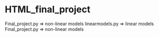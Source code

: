 # HTML_final_project
Final_project.py => non-linear models
linearmodels.py => linear models
Final_project.py => non-linear models
